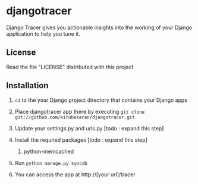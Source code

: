 djangotracer
============

Django Tracer gives you actionable insights into the working of your Django application to help you tune it. 

License
-------
Read the file "LICENSE" distributed with this project

Installation
------------
1. ```cd``` to the your Django project directory that contains your Django apps
1. Place djangotracer app there by executing ```git clone git://github.com/kirubakaran/djangotracer.git```
1. Update your settings.py and urls.py [todo : expand this step]
1. Install the required packages [todo : expand this step]

   1. python-memcached

1. Run ```python manage.py syncdb```
1. You can access the app at http://[your url]/tracer
